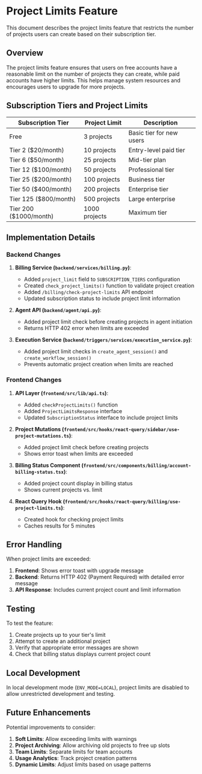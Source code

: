 # Project Limits Feature

This document describes the project limits feature that restricts the number of projects users can create based on their subscription tier.

## Overview

The project limits feature ensures that users on free accounts have a reasonable limit on the number of projects they can create, while paid accounts have higher limits. This helps manage system resources and encourages users to upgrade for more projects.

## Subscription Tiers and Project Limits

| Subscription Tier | Project Limit | Description |
|-------------------|---------------|-------------|
| Free | 3 projects | Basic tier for new users |
| Tier 2 ($20/month) | 10 projects | Entry-level paid tier |
| Tier 6 ($50/month) | 25 projects | Mid-tier plan |
| Tier 12 ($100/month) | 50 projects | Professional tier |
| Tier 25 ($200/month) | 100 projects | Business tier |
| Tier 50 ($400/month) | 200 projects | Enterprise tier |
| Tier 125 ($800/month) | 500 projects | Large enterprise |
| Tier 200 ($1000/month) | 1000 projects | Maximum tier |

## Implementation Details

### Backend Changes

1. **Billing Service (`backend/services/billing.py`)**:
   - Added `project_limit` field to `SUBSCRIPTION_TIERS` configuration
   - Created `check_project_limits()` function to validate project creation
   - Added `/billing/check-project-limits` API endpoint
   - Updated subscription status to include project limit information

2. **Agent API (`backend/agent/api.py`)**:
   - Added project limit check before creating projects in agent initiation
   - Returns HTTP 402 error when limits are exceeded

3. **Execution Service (`backend/triggers/services/execution_service.py`)**:
   - Added project limit checks in `create_agent_session()` and `create_workflow_session()`
   - Prevents automatic project creation when limits are reached

### Frontend Changes

1. **API Layer (`frontend/src/lib/api.ts`)**:
   - Added `checkProjectLimits()` function
   - Added `ProjectLimitsResponse` interface
   - Updated `SubscriptionStatus` interface to include project limits

2. **Project Mutations (`frontend/src/hooks/react-query/sidebar/use-project-mutations.ts`)**:
   - Added project limit check before creating projects
   - Shows error toast when limits are exceeded

3. **Billing Status Component (`frontend/src/components/billing/account-billing-status.tsx`)**:
   - Added project count display in billing status
   - Shows current projects vs. limit

4. **React Query Hook (`frontend/src/hooks/react-query/billing/use-project-limits.ts`)**:
   - Created hook for checking project limits
   - Caches results for 5 minutes

## Error Handling

When project limits are exceeded:

1. **Frontend**: Shows error toast with upgrade message
2. **Backend**: Returns HTTP 402 (Payment Required) with detailed error message
3. **API Response**: Includes current project count and limit information

## Testing

To test the feature:

1. Create projects up to your tier's limit
2. Attempt to create an additional project
3. Verify that appropriate error messages are shown
4. Check that billing status displays current project count

## Local Development

In local development mode (`ENV_MODE=LOCAL`), project limits are disabled to allow unrestricted development and testing.

## Future Enhancements

Potential improvements to consider:

1. **Soft Limits**: Allow exceeding limits with warnings
2. **Project Archiving**: Allow archiving old projects to free up slots
3. **Team Limits**: Separate limits for team accounts
4. **Usage Analytics**: Track project creation patterns
5. **Dynamic Limits**: Adjust limits based on usage patterns
